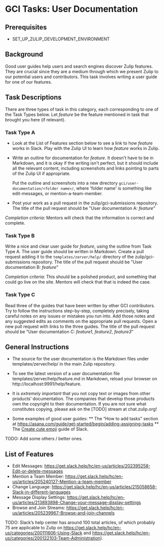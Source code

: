 # GCI Tasks: User Documentation

## Prerequisites

* SET_UP_ZULIP_DEVELOPMENT_ENVIRONMENT

## Background

Good user guides help users and search engines discover Zulip features. They
are crucial since they are a medium through which we present Zulip to our
potential users and contributors. This task involves writing a user
guide for one of our features.

## Task Descriptions

There are three types of task in this category, each corresponding to one of
the Task Types below. Let *feature* be the feature mentioned in task that brought
you here (if relevant).

### Task Type A

* Look at the List of Features section below to see a link to how *feature*
  works in Slack. Play with the Zulip UI to learn how *feature* works in
  Zulip.
* Write an outline for documentation for *feature*. It doesn't have to be
  in Markdown, and it is okay if the writing isn't perfect, but it should
  include all the relevant content, including screenshots and links pointing
  to parts of the Zulip UI if appropriate.

  Put the outline and screenshots into a new directory
  `gci/user-documentation/<folder name>/`, where 'folder name' is something
  like edit-messages, or mention-a-team-member.
* Post your work as a pull request in the zulip/gci-submissions
  repository. The title of the pull request should be "User documentation A: *feature*"

*Completion criteria*: Mentors will check that the information is correct and complete.

### Task Type B

Write a nice and clear user guide for *feature*, using the outline from Task
Type A. The user guide should be written in Markdown. Create a pull request
adding it to the `templates/zerver/help/` directory of the zulip/gci-submissions
repository. The title of the pull request should be "User documentation B: *feature*"

*Completion criteria*: This should be a polished product, and something that
 could go live on the site. Mentors will check that that is indeed the case.

### Task Type C

Read three of the guides that have been written by other GCI contributors.
Try to follow the instructions step-by-step, completely precisely, taking
careful notes on any issues or mistakes you run into.  Add those notes and
any suggested edits as comments on the appropriate pull requests. Open a new
pull request with links to the three guides.
The title of the pull request should be "User documentation C: *feature1*, *feature2*, *feature3*"

## General Instructions

* The source for the user documentation is the Markdown files under
templates/zerver/help/ in the main Zulip repository.

* To see the latest version of a user documentation file
templates/zerver/help/feature.md in Markdown, reload your browser on
http://localhost:9991/help/feature.

* It is *extremely important* that you not copy text or images from other
products’ documentation. The companies that develop those products own the
copyright to their documentation. If you are not sure what constitutes
copying, please ask on the [TODO] stream at chat.zulip.org!

* Some examples of good user guides:
** The “How to add tasks” section at https://asana.com/guide/get-started/begin/adding-assigning-tasks
** The [Create cute emoji](https://get.slack.help/hc/en-us/articles/206870177-Create-custom-emoji) guide of Slack.

TODO: Add some others / better ones.



## List of Features

* Edit Messages: https://get.slack.help/hc/en-us/articles/202395258-Edit-or-delete-messages
* Mention a Team Member: https://get.slack.help/hc/en-us/articles/205240127-Mention-a-team-member
* Change Language: https://get.slack.help/hc/en-us/articles/215058658-Slack-in-different-languages
* Message Display Settings: https://get.slack.help/hc/en-us/articles/213893898-Change-your-message-display-settings
* Browse and Join Streams: https://get.slack.help/hc/en-us/articles/205239967-Browse-and-join-channels

TODO: Slack’s help center has around 100 total articles, of which probably 75 are applicable to Zulip on https://get.slack.help/hc/en-us/categories/200111606-Using-Slack and https://get.slack.help/hc/en-us/categories/200122103-Team-Administration).
